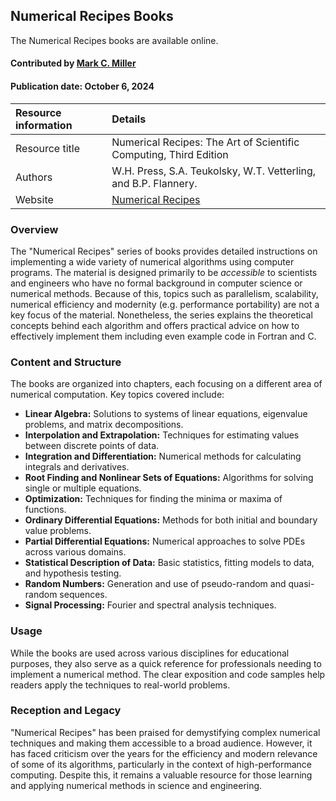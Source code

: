 ## Numerical Recipes Books

<!--- deck text start --->
The Numerical Recipes books are available online.
<!--- deck text end --->

#### Contributed by [Mark C. Miller](https://github.com/markcmiller86)
#### Publication date: October 6, 2024

Resource information | Details
:--- | :---
Resource title | Numerical Recipes: The Art of Scientific Computing, Third Edition
Authors | W.H. Press, S.A. Teukolsky, W.T. Vetterling, and B.P. Flannery.
Website | [Numerical Recipes](http://numerical.recipes)

### Overview
The "Numerical Recipes" series of books provides detailed instructions on implementing a wide variety of numerical algorithms using computer programs.
The material is designed primarily to be *accessible* to scientists and engineers who have no formal background in computer science or numerical methods.
Because of this, topics such as parallelism, scalability, numerical efficiency and modernity (e.g. performance portability) are not a key focus of the material.
Nonetheless, the series explains the theoretical concepts behind each algorithm and offers practical advice on how to effectively implement them including even example code in Fortran and C.

### Content and Structure
The books are organized into chapters, each focusing on a different area of numerical computation. Key topics covered include:

- **Linear Algebra:** Solutions to systems of linear equations, eigenvalue problems, and matrix decompositions.
- **Interpolation and Extrapolation:** Techniques for estimating values between discrete points of data.
- **Integration and Differentiation:** Numerical methods for calculating integrals and derivatives.
- **Root Finding and Nonlinear Sets of Equations:** Algorithms for solving single or multiple equations.
- **Optimization:** Techniques for finding the minima or maxima of functions.
- **Ordinary Differential Equations:** Methods for both initial and boundary value problems.
- **Partial Differential Equations:** Numerical approaches to solve PDEs across various domains.
- **Statistical Description of Data:** Basic statistics, fitting models to data, and hypothesis testing.
- **Random Numbers:** Generation and use of pseudo-random and quasi-random sequences.
- **Signal Processing:** Fourier and spectral analysis techniques.

### Usage
While the books are used across various disciplines for educational purposes, they also serve as a quick reference for professionals needing to implement a numerical method. The clear exposition and code samples help readers apply the techniques to real-world problems.

### Reception and Legacy
"Numerical Recipes" has been praised for demystifying complex numerical techniques and making them accessible to a broad audience.
However, it has faced criticism over the years for the efficiency and modern relevance of some of its algorithms, particularly in the context of high-performance computing.
Despite this, it remains a valuable resource for those learning and applying numerical methods in science and engineering.

<!---
Publish: yes
Pinned: no
Topics: online learning
--->
